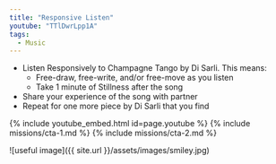 ```yaml
---
title: "Responsive Listen"
youtube: "TTlDwrLpp1A"
tags:
  - Music
---
```

* Listen Responsively to Champagne Tango by Di Sarli. This means: 
  * Free-draw, free-write, and/or free-move as you listen
  * Take 1 minute of Stillness after the song
* Share your experience of the song with partner
* Repeat for one more piece by Di Sarli that you find

{% include youtube_embed.html id=page.youtube %}
{% include missions/cta-1.md %}
{% include missions/cta-2.md %}

![useful image]({{ site.url }}/assets/images/smiley.jpg)
